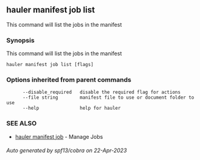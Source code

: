 ## hauler manifest job list

This command will list the jobs in the manifest

### Synopsis

This command will list the jobs in the manifest

```
hauler manifest job list [flags]
```

### Options inherited from parent commands

```
      --disable_required   disable the required flag for actions
      --file string        manifest file to use or document folder to use
      --help               help for hauler
```

### SEE ALSO

* [hauler manifest job](hauler_manifest_job.md)	 - Manage Jobs

###### Auto generated by spf13/cobra on 22-Apr-2023
